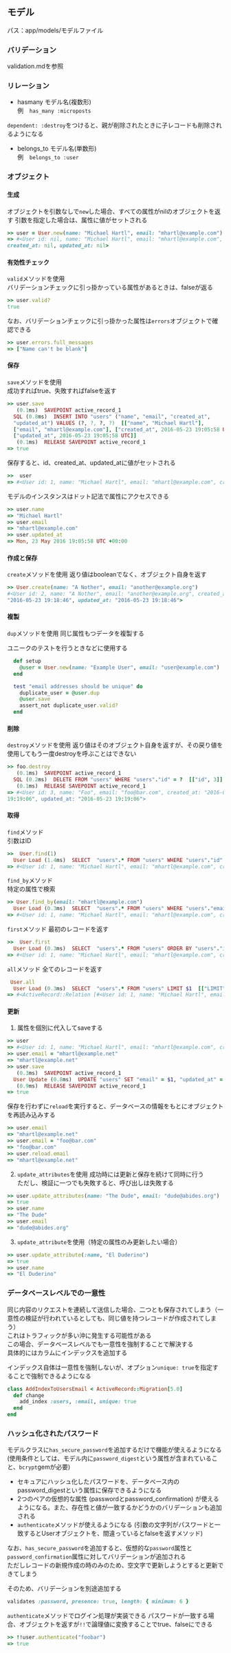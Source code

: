 ## モデル
パス：app/models/モデルファイル

### バリデーション
validation.mdを参照

### リレーション
- hasmany モデル名(複数形)  
例　`has_many :microposts`

`dependent: :destroy`をつけると、親が削除されたときに子レコードも削除されるようになる

- belongs_to モデル名(単数形)  
例　`belongs_to :user`

### オブジェクト
#### 生成
オブジェクトを引数なしで`new`した場合、すべての属性がnilのオブジェクトを返す
引数を指定した場合は、属性に値がセットされる
```ruby
>> user = User.new(name: "Michael Hartl", email: "mhartl@example.com")
=> #<User id: nil, name: "Michael Hartl", email: "mhartl@example.com",
created_at: nil, updated_at: nil>
```

#### 有効性チェック
`valid`メソッドを使用  
バリデーションチェックに引っ掛かっている属性があるときは、falseが返る
```ruby
>> user.valid?
true
```

なお、バリデーションチェックに引っ掛かった属性は`errors`オブジェクトで確認できる
```ruby
>> user.errors.full_messages
=> ["Name can't be blank"]
```

#### 保存
`save`メソッドを使用  
成功すればtrue、失敗すればfalseを返す
```ruby
>> user.save
   (0.1ms)  SAVEPOINT active_record_1
  SQL (0.8ms)  INSERT INTO "users" ("name", "email", "created_at",
  "updated_at") VALUES (?, ?, ?, ?)  [["name", "Michael Hartl"],
  ["email", "mhartl@example.com"], ["created_at", 2016-05-23 19:05:58 UTC],
  ["updated_at", 2016-05-23 19:05:58 UTC]]
   (0.1ms)  RELEASE SAVEPOINT active_record_1
=> true
```

保存すると、id、created_at、updated_atに値がセットされる
```ruby
>>  user
=> #<User id: 1, name: "Michael Hartl", email: "mhartl@example.com", created_at: "2019-07-14 03:16:22", updated_at: "2019-07-14 03:16:22">
```

モデルのインスタンスはドット記法で属性にアクセスできる
```ruby
>> user.name
=> "Michael Hartl"
>> user.email
=> "mhartl@example.com"
>> user.updated_at
=> Mon, 23 May 2016 19:05:58 UTC +00:00
```

#### 作成と保存
`create`メソッドを使用
返り値はbooleanでなく、オブジェクト自身を返す
```ruby
>> User.create(name: "A Nother", email: "another@example.org")
#<User id: 2, name: "A Nother", email: "another@example.org", created_at:
"2016-05-23 19:18:46", updated_at: "2016-05-23 19:18:46">
```

#### 複製
`dup`メソッドを使用
同じ属性もつデータを複製する

ユニークのテストを行うときなどに使用する
```ruby
  def setup
    @user = User.new(name: "Example User", email: "user@example.com")
  end

  test "email addresses should be unique" do
    duplicate_user = @user.dup
    @user.save
    assert_not duplicate_user.valid?
  end
```

#### 削除
`destroy`メソッドを使用
返り値はそのオブジェクト自身を返すが、その戻り値を使用してもう一度destroyを呼ぶことはできない
```ruby
>> foo.destroy
   (0.1ms)  SAVEPOINT active_record_1
  SQL (0.2ms)  DELETE FROM "users" WHERE "users"."id" = ?  [["id", 3]]
   (0.1ms)  RELEASE SAVEPOINT active_record_1
=> #<User id: 3, name: "Foo", email: "foo@bar.com", created_at: "2016-05-23
19:19:06", updated_at: "2016-05-23 19:19:06">
```

#### 取得
`find`メソッド  
引数はID
```ruby
>>  User.find(1)
  User Load (1.4ms)  SELECT  "users".* FROM "users" WHERE "users"."id" = $1 LIMIT $2  [["id", 1], ["LIMIT", 1]]
=> #<User id: 1, name: "Michael Hartl", email: "mhartl@example.com", created_at: "2019-07-14 03:16:22", updated_at: "2019-07-14 03:16:22">
```

`find_by`メソッド  
特定の属性で検索
```ruby
>> User.find_by(email: "mhartl@example.com")
  User Load (0.3ms)  SELECT  "users".* FROM "users" WHERE "users"."email" = $1 LIMIT $2  [["email", "mhartl@example.com"], ["LIMIT", 1]]
=> #<User id: 1, name: "Michael Hartl", email: "mhartl@example.com", created_at: "2019-07-14 03:16:22", updated_at: "2019-07-14 03:16:22">
```

`first`メソッド
最初のレコードを返す
```ruby
>>  User.first
  User Load (0.3ms)  SELECT  "users".* FROM "users" ORDER BY "users"."id" ASC LIMIT $1  [["LIMIT", 1]]
=> #<User id: 1, name: "Michael Hartl", email: "mhartl@example.com", created_at: "2019-07-14 03:16:22", updated_at: "2019-07-14 03:16:22">
```

`all`メソッド
全てのレコードを返す
```ruby
 User.all
  User Load (0.3ms)  SELECT  "users".* FROM "users" LIMIT $1  [["LIMIT", 11]]
=> #<ActiveRecord::Relation [#<User id: 1, name: "Michael Hartl", email: "mhartl@example.com", created_at: "2019-07-14 03:16:22", updated_at: "2019-07-14 03:16:22">]>
```

#### 更新
1. 属性を個別に代入してsaveする
```ruby
>> user
=> #<User id: 1, name: "Michael Hartl", email: "mhartl@example.com", created_at: "2019-07-14 03:16:22", updated_at: "2019-07-14 03:16:22">
>> user.email = "mhartl@example.net"
=> "mhartl@example.net"
>> user.save
   (0.3ms)  SAVEPOINT active_record_1
  User Update (0.8ms)  UPDATE "users" SET "email" = $1, "updated_at" = $2 WHERE "users"."id" = $3  [["email", "mhartl@example.net"], ["updated_at", "2019-07-14 03:30:59.356612"], ["id", 1]]
   (0.9ms)  RELEASE SAVEPOINT active_record_1
=> true
```

保存を行わずに`reload`を実行すると、データベースの情報をもとにオブジェクトを再読み込みする
```ruby
>> user.email
=> "mhartl@example.net"
>> user.email = "foo@bar.com"
=> "foo@bar.com"
>> user.reload.email
=> "mhartl@example.net"
```

2. `update_attributes`を使用
成功時には更新と保存を続けて同時に行う  
ただし、検証に一つでも失敗すると、呼び出しは失敗する
```ruby
>> user.update_attributes(name: "The Dude", email: "dude@abides.org")
=> true
>> user.name
=> "The Dude"
>> user.email
=> "dude@abides.org"
```

3. `update_attribute`を使用（特定の属性のみ更新したい場合）
```ruby
>> user.update_attribute(:name, "El Duderino")
=> true
>> user.name
=> "El Duderino"
```

### データベースレベルでの一意性
同じ内容のリクエストを連続して送信した場合、二つとも保存されてしまう（一意性の検証が行われているとしても、同じ値を持つレコードが作成されてしまう）  
これはトラフィックが多い沖に発生する可能性がある  
この場合、データベースレベルでも一意性を強制することで解決する  
具体的にはカラムにインデックスを追加する

インデックス自体は一意性を強制しないが、オプション`unique: true`を指定することで強制できるようになる
```ruby
class AddIndexToUsersEmail < ActiveRecord::Migration[5.0]
  def change
    add_index :users, :email, unique: true
  end
end
```

### ハッシュ化されたパスワード
モデルクラスに`has_secure_password`を追加するだけで機能が使えるようになる  
(使用条件としては、モデル内に`password_digest`という属性が含まれていること、`bcrypt`gemが必要)

- セキュアにハッシュ化したパスワードを、データベース内のpassword_digestという属性に保存できるようになる
- 2つのペアの仮想的な属性 (passwordとpassword_confirmation) が使えるようになる。また、存在性と値が一致するかどうかのバリデーションも追加される
- `authenticate`メソッドが使えるようになる (引数の文字列がパスワードと一致するとUserオブジェクトを、間違っているとfalseを返すメソッド)

なお、`has_secure_password`を追加すると、仮想的な`password`属性と`password_confirmation`属性に対してバリデーションが追加される  
ただしレコードの新規作成の時のみのため、空文字で更新しようとすると更新できてしまう

そのため、バリデーションを別途追加する
```ruby
validates :password, presence: true, length: { minimum: 6 }
```

`authenticate`メソッドでログイン処理が実装できる
パスワードが一致する場合、オブジェクトを返すが`!!`で論理値に変換することでtrue、falseにできる
```ruby
>> !!user.authenticate("foobar")
=> true
```